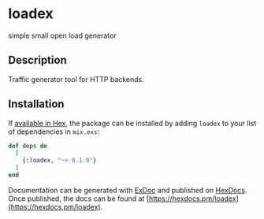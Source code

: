 # loadex
simple small open load generator

## Description

Traffic generator tool for HTTP backends.

## Installation

If [available in Hex](https://hex.pm/docs/publish), the package can be installed
by adding `loadex` to your list of dependencies in `mix.exs`:

```elixir
def deps do
  [
    {:loadex, "~> 0.1.0"}
  ]
end
```

Documentation can be generated with [ExDoc](https://github.com/elixir-lang/ex_doc)
and published on [HexDocs](https://hexdocs.pm). Once published, the docs can
be found at [https://hexdocs.pm/loadex](https://hexdocs.pm/loadex).
